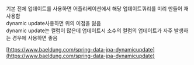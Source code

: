 기본 전체 업데이트를 사용하면 어플리케이션에서 해당 업데이트쿼리를 미리 만들어 재사용함  
dynamic update사용하면 위의 이점을 잃음  
dynamic update는 컬럼이 많은데 업데이트시 소수의 컬럼의 업데이트가 자주 발생하는 경우에 사용하면 좋음

[https://www.baeldung.com/spring-data-jpa-dynamicupdate](https://www.baeldung.com/spring-data-jpa-dynamicupdate)